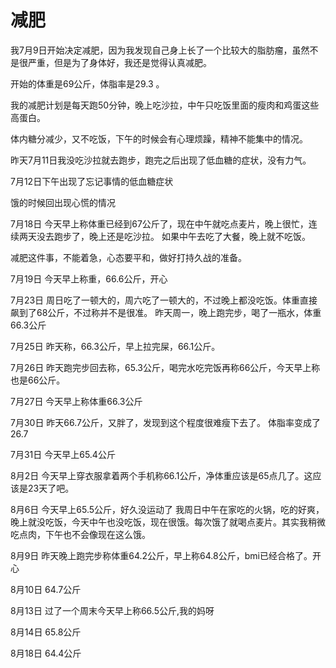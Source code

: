 # 减肥

我7月9日开始决定减肥，因为我发现自己身上长了一个比较大的脂肪瘤，虽然不是很严重，但是为了身体好，我还是觉得认真减肥。

开始的体重是69公斤，体脂率是29.3 。

我的减肥计划是每天跑50分钟，晚上吃沙拉，中午只吃饭里面的瘦肉和鸡蛋这些高蛋白。

体内糖分减少，又不吃饭，下午的时候会有心理烦躁，精神不能集中的情况。

昨天7月11日我没吃沙拉就去跑步，跑完之后出现了低血糖的症状，没有力气。

7月12日下午出现了忘记事情的低血糖症状

饿的时候回出现心慌的情况

7月18日
今天早上称体重已经到67公斤了，现在中午就吃点麦片，晚上很忙，连续两天没去跑步了，晚上还是吃沙拉。
如果中午去吃了大餐，晚上就不吃饭。

减肥这件事，不能着急，心态要平和，做好打持久战的准备。

7月19日
今天早上称重，66.6公斤，开心

7月23日
周日吃了一顿大的，周六吃了一顿大的，不过晚上都没吃饭。体重直接飙到了68公斤，不过称并不是很准。
昨天周一，晚上跑完步，喝了一瓶水，体重66.3公斤

7月25日
昨天称，66.3公斤，早上拉完屎，66.1公斤。

7月26日
昨天跑完步回去称，65.3公斤，喝完水吃完饭再称66公斤，今天早上称也是66公斤。

7月27日
今天早上称体重66.3公斤

7月30日
昨天66.7公斤，又胖了，发现到这个程度很难瘦下去了。
体脂率变成了26.7

7月31日
今天早上65.4公斤

8月2日
今天早上穿衣服拿着两个手机称66.1公斤，净体重应该是65点几了。这应该是23天了吧。

8月6日
今天早上65.5公斤，好久没运动了
我周日中午在家吃的火锅，吃的好爽，晚上就没吃饭，今天中午也没吃饭，现在很饿。每次饿了就喝点麦片。其实我稍微吃点肉，下午也不会像现在这么饿。

8月9日
昨天晚上跑完步称体重64.2公斤，早上称64.8公斤，bmi已经合格了。开心

8月10日
64.7公斤

8月13日
过了一个周末今天早上称66.5公斤,我的妈呀

8月14日
65.8公斤

8月18日
64.4公斤
